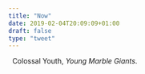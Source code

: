```yaml
---
title: "Now"
date: 2019-02-04T20:09:09+01:00
draft: false
type: "tweet"
---
```

<a href="https://itunes.apple.com/fr/album/colossal-youth/256910773" type="application/rss+xml" class="iconfont icon-music" title="rss"></a> &nbsp; Colossal Youth, *Young Marble Giants*.

